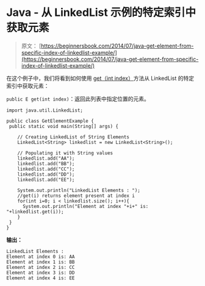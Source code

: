 # Java - 从 LinkedList 示例的特定索引中获取元素

> 原文： [https://beginnersbook.com/2014/07/java-get-element-from-specific-index-of-linkedlist-example/](https://beginnersbook.com/2014/07/java-get-element-from-specific-index-of-linkedlist-example/)

在这个例子中，我们将看到如何使用 [get（int index）](https://docs.oracle.com/javase/7/docs/api/java/util/LinkedList.html#get(int))方法从 LinkedList 的特定索引中获取元素：

`public E get(int index)`：返回此列表中指定位置的元素。

```
import java.util.LinkedList;

public class GetElementExample {
 public static void main(String[] args) {

    // Creating LinkedList of String Elements
    LinkedList<String> linkedlist = new LinkedList<String>();

    // Populating it with String values
    linkedlist.add("AA");
    linkedlist.add("BB");
    linkedlist.add("CC");
    linkedlist.add("DD");
    linkedlist.add("EE");

    System.out.println("LinkedList Elements : ");
    //get(i) returns element present at index i
    for(int i=0; i < linkedlist.size(); i++){
      System.out.println("Element at index "+i+" is: "+linkedlist.get(i));
    } 
 }
}
```

**输出：**

```
LinkedList Elements : 
Element at index 0 is: AA
Element at index 1 is: BB
Element at index 2 is: CC
Element at index 3 is: DD
Element at index 4 is: EE
```